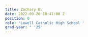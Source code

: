 ```yaml
---
title: Zachary B.
date: 2022-09-20 18:47:00 Z
position: 0
role: 'Lowell Catholic High School '
grad-year: " '25"
---
```


